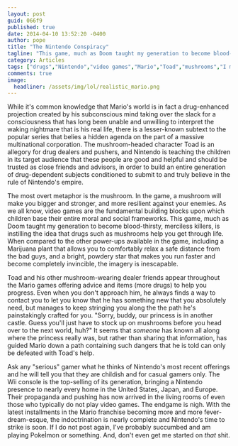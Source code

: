 ```yaml
---
layout: post
guid: 066f9
published: true
date: 2014-04-10 13:52:20 -0400
author: pope
title: "The Nintendo Conspiracy"
tagline: "This game, much as Doom taught my generation to become blood-thirsty, merciless killers, is instilling the idea that drugs such as mushrooms help you get through life, thanks to the pusher known only as \"Toad\"."
category: Articles
tags: ["drugs","Nintendo","video games","Mario","Toad","mushrooms","I mean the dude is a talking mushroom what did you expect","Colorado"]
comments: true 
image:
  headliner: /assets/img/lol/realistic_mario.png
---
```


While it's common knowledge that Mario's world is in fact a drug-enhanced projection created by his subconscious mind taking over the slack for a consciousness that has long been unable and unwilling to interpret the waking nightmare that is his real life, there is a lesser-known subtext to the popular series that belies a hidden agenda on the part of a massive multinational corporation. The mushroom-headed character Toad is an allegory for drug dealers and pushers, and Nintendo is teaching the children in its target audience that these people are good and helpful and should be trusted as close friends and advisors, in order to build an entire generation of drug-dependent subjects conditioned to submit to and truly believe in the rule of Nintendo's empire.

The most overt metaphor is the mushroom. In the game, a mushroom will make you bigger and stronger, and more resilient against your enemies. As we all know, video games are the fundamental building blocks upon which children base their entire moral and social frameworks. This game, much as Doom taught my generation to become blood-thirsty, merciless killers, is instilling the idea that drugs such as mushrooms help you get through life. When compared to the other power-ups available in the game, including a Marijuana plant that allows you to comfortably relax a safe distance from the bad guys, and a bright, powdery star that makes you run faster and become completely invincible, the imagery is inescapable.

Toad and his other mushroom-wearing dealer friends appear throughout the Mario games offering advice and items (more drugs) to help you progress. Even when you don't approach him, he always finds a way to contact you to let you know that he has something new that you absolutely need, but manages to keep stringing you along the the path he's painstakingly crafted for you. "Sorry, buddy, our princess is in another castle. Guess you'll just have to stock up on mushrooms before you head over to the next world, huh?" It seems that _someone_ has known all along where the princess really was, but rather than sharing that information, has guided Mario down a path containing such dangers that he is told can only be defeated with Toad's help.

Ask any "serious" gamer what he thinks of Nintendo's most recent offerings and he will tell you that they are childish and for casual gamers only. The Wii console is the top-selling of its generation, bringing a Nintendo presence to nearly every home in the United States, Japan, and Europe. Their propaganda and pushing has now arrived in the living rooms of even those who typically do not play video games. The endgame is nigh. With the latest installments in the Mario franchise becoming more and more fever-dream-esque, the indoctrination is nearly complete and Nintendo's time to strike is soon. If I do not post again, I've probably succumbed and am playing PokeÌmon or something. And, don't even get me started on _that_ shit.